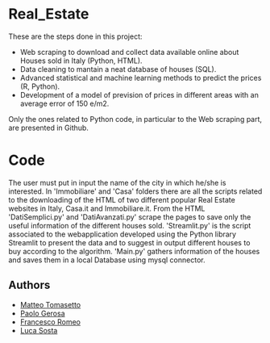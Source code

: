 # Real_Estate

These are the steps done in this project: 
- Web scraping to download and collect data available online about Houses sold in Italy (Python, HTML).
- Data cleaning to mantain a neat database of houses (SQL).
- Advanced statistical and machine learning methods to predict the prices (R, Python).
- Development of a model of prevision of prices in different areas with an average error of 150 e/m2.

Only the ones related to Python code, in particular to the Web scraping part, are presented in Github.

# Code

The user must put in input the name of the city in which he/she is interested.
In 'Immobiliare' and 'Casa' folders there are all the scripts related to the downloading of the HTML of two different popular Real Estate websites in Italy, Casa.it and Immobiliare.it.
From the HTML 'DatiSemplici.py' and 'DatiAvanzati.py' scrape the pages to save only the useful information of the different houses sold.
'Streamlit.py' is the script associated to the webapplication developed using the Python library Streamlit to present the data and to suggest in output different houses to buy according to the algorithm.
'Main.py' gathers information of the houses and saves them in a local Database using mysql connector.

## Authors
* [Matteo Tomasetto](https://github.com/MatteoTomasetto)
* [Paolo Gerosa](https://github.com/PaoloGerosa)
* [Francesco Romeo](https://github.com/fraromeo)
* [Luca Sosta](https://github.com/SostaLuca98)
